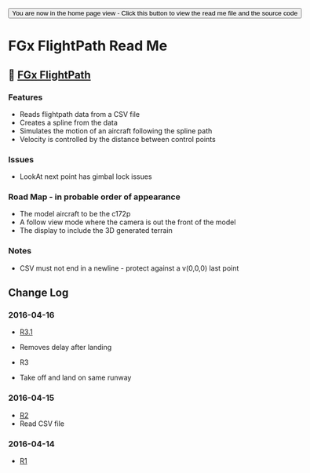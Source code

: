 <span style=display:none; >
[You are now in a GitHub source code view - click this link to view the home page]( http://fgx.github.io/sandbox/flightpath#readme.md "View file as a web page." )
</span>
<input type=button onclick=window.location.href='https://github.com/fgx/fgx.github.io/tree/master/sandbox/flightpath'; 
value='You are now in the home page view - Click this button to view the read me file and the source code' >

FGx FlightPath Read Me
===

## &#128279; [FGx FlightPath]( http://fgx.github.io/sandbox/flightpath/ )

### Features 

* Reads flightpath data from a CSV file
* Creates a spline from the data
* Simulates the motion of an aircraft following the spline path
* Velocity is controlled by the distance between control points

### Issues 

* LookAt next point has gimbal lock issues

### Road Map - in probable order of appearance

* The model aircraft to be the c172p
* A follow view mode where the camera is out the front of the model
* The display to include the 3D generated terrain

### Notes

* CSV must not end in a newline - protect against a v(0,0,0) last point

## Change Log

### 2016-04-16

* [R3.1]( fgx-flightpath-r3.html )
* Removes delay after landing

* R3 
* Take off and land on same runway


### 2016-04-15

* [R2]( fgx-flightpath-r2.html )
* Read CSV file

### 2016-04-14

* [R1]( fgx-flightpath-r1.html )
